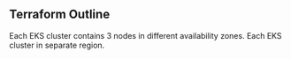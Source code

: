 ## Terraform Outline

Each EKS cluster contains 3 nodes in different availability zones. Each EKS cluster in separate region. 
